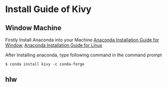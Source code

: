 # Install Guide of Kivy
## Window Machine

Firstly Install Anaconda into your Machine [Anaconda Installation Guide for Window,](https://docs.anaconda.com/anaconda/install/windows/) [Anaconda Installation Guide for Linux](https://docs.anaconda.com/anaconda/install/linux/)

After Installing anaconda, type following command in the command prompt 

`$ conda install kivy -c conda-forge 
`

## hlw
